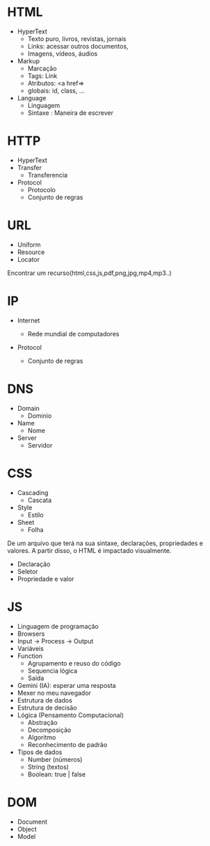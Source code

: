 # HTML

- HyperText
  - Texto puro, livros, revistas, jornais
  - Links: acessar outros documentos,
  - Imagens, vídeos, áudios
- Markup
  - Marcação
  - Tags: <a> Link </a>
  - Atributos: <a href=>
  - globais: id, class, ...
- Language
  - Linguagem
  - Sintaxe : Maneira de escrever


# HTTP 

- HyperText
- Transfer 
  - Transferencia
- Protocol
  - Protocolo
  - Conjunto de regras 


# URL

- Uniform
- Resource
- Locator

Encontrar um recurso(html,css,js,pdf,png,jpg,mp4,mp3..)

# IP

- Internet
  - Rede mundial de computadores

- Protocol 
  - Conjunto de regras


# DNS 

- Domain
  - Dominio
- Name
  - Nome
- Server
  - Servidor


# CSS

- Cascading 
  - Cascata
- Style 
  - Estilo
- Sheet
  - Folha

De um arquivo que terá na sua sintaxe, declarações, propriedades e valores. A partir disso, o HTML é impactado visualmente.

- Declaração
- Seletor
- Propriedade e valor

# JS 

- Linguagem de programação
- Browsers
- Input -> Process -> Output
- Variáveis
- Function
   - Agrupamento e reuso do código
   - Sequencia lógica
   - Saída
- Gemini (IA): esperar uma resposta
- Mexer no meu navegador
- Estrutura de dados
- Estrutura de decisão 
- Lógica (Pensamento Computacional)
    - Abstração
    - Decomposição
    - Algoritmo 
    - Reconhecimento de padrão 
- Tipos de dados
    - Number (números)
    - String (textos)
    - Boolean: true | false

# DOM 
- Document
- Object
- Model